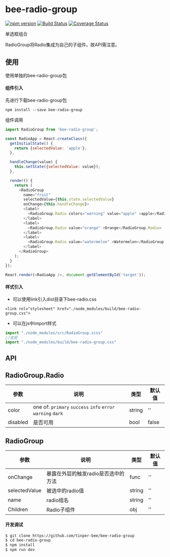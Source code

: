 # bee-radio-group
[![npm version](https://img.shields.io/npm/v/bee-radio-group.svg)](https://www.npmjs.com/package/bee-radio-group)
[![Build Status](https://img.shields.io/travis/tinper-bee/bee-radio-group/master.svg)](https://travis-ci.org/tinper-bee/bee-radio-group)
[![Coverage Status](https://coveralls.io/repos/github/tinper-bee/bee-radio-group/badge.svg?branch=master)](https://coveralls.io/github/tinper-bee/bee-radio-group?branch=master)

单选框组合

RadioGroup将Radio集成为自己的子组件。故API需注意。

## 使用
使用单独的bee-radio-group包
#### 组件引入
先进行下载bee-radio-group包

```
npm install --save bee-radio-group
```
组件调用
```js
import RadioGroup from 'bee-radio-group';

const RadioApp = React.createClass({
  getInitialState() {
    return {selectedValue: 'apple'};
  },

  handleChange(value) {
    this.setState({selectedValue: value});
  },

  render() {
    return (
      <RadioGroup
        name="fruit"
        selectedValue={this.state.selectedValue}
        onChange={this.handleChange}>
        <label>
          <RadioGroup.Radio colors="warning" value="apple" >apple</RadioGroup.Radio>
        </label>
        <label>
          <RadioGroup.Radio value="orange" >Orange</RadioGroup.Radio>
        </label>
        <label>
          <RadioGroup.Radio value="watermelon" >Watermelon</RadioGroup.Radio>
        </label>
      </RadioGroup>
    );
  }
});

React.render(<RadioApp />, document.getElementById('target'));

```
#### 样式引入
- 可以使用link引入dist目录下bee-radio.css
```
<link rel="stylesheet" href="./node_modules/build/bee-radio-group.css">
```
- 可以在js中import样式
```js
import "./node_modules/src/RadioGroup.scss"
//或是
import "./node_modules/build/bee-radio-group.css"
```


## API

## RadioGroup.Radio

|参数|说明|类型|默认值|
|---|----|---|------|
|color|one of: `primary` `success` `info` `error`  `warning` `dark`|string|''|
|disabled|是否可用|bool|false|

## RadioGroup

|参数|说明|类型|默认值|
|---|----|---|------|
|onChange|暴露在外层的触发radio是否选中的方法|func|''|
|selectedValue|被选中的radio值|string|''|
|name|radio组名|string|''|
|Children|Radio子组件|obj|''|

#### 开发调试

```sh
$ git clone https://github.com/tinper-bee/bee-radio-group
$ cd bee-radio-group
$ npm install
$ npm run dev
```
